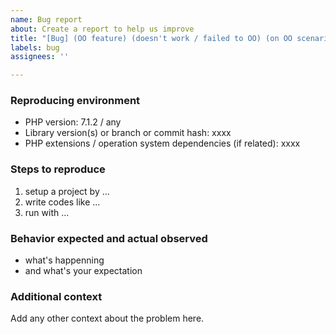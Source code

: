 ```yaml
---
name: Bug report
about: Create a report to help us improve
title: "[Bug] (OO feature) (doesn't work / failed to OO) (on OO scenario / with OO)"
labels: bug
assignees: ''

---
```


### Reproducing environment

+ PHP version: 7.1.2 / any
+ Library version(s) or branch or commit hash: xxxx
+ PHP extensions / operation system dependencies (if related): xxxx

### Steps to reproduce

1. setup a project by ...
2. write codes like ...
3. run with ...

### Behavior expected and actual observed

+ what's happenning
+ and what's your expectation

### Additional context
Add any other context about the problem here.
